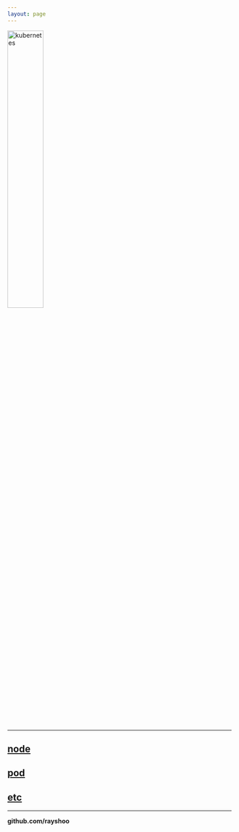 ```yaml
---
layout: page
---
```


<img src="https://rayshoo.github.io/assets/images/kubernetes.png" alt="kubernetes" width="40%">

<hr/>

## [node](node.md)

## [pod](pod.md)

## [etc](etc.md)

<hr/>

**github.com/rayshoo**